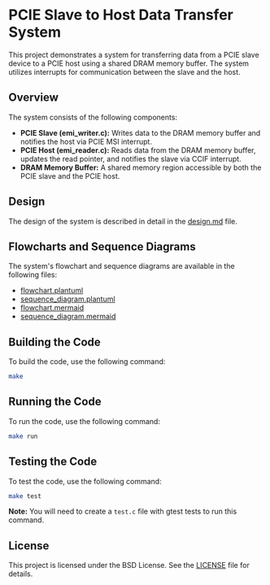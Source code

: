 # PCIE Slave to Host Data Transfer System

This project demonstrates a system for transferring data from a PCIE slave device to a PCIE host using a shared DRAM memory buffer. The system utilizes interrupts for communication between the slave and the host.

## Overview

The system consists of the following components:

*   **PCIE Slave (emi\_writer.c):** Writes data to the DRAM memory buffer and notifies the host via PCIE MSI interrupt.
*   **PCIE Host (emi\_reader.c):** Reads data from the DRAM memory buffer, updates the read pointer, and notifies the slave via CCIF interrupt.
*   **DRAM Memory Buffer:** A shared memory region accessible by both the PCIE slave and the PCIE host.

## Design

The design of the system is described in detail in the [design.md](design.md) file.

## Flowcharts and Sequence Diagrams

The system's flowchart and sequence diagrams are available in the following files:

*   [flowchart.plantuml](flowchart.plantuml)
*   [sequence\_diagram.plantuml](sequence_diagram.plantuml)
*   [flowchart.mermaid](flowchart.mermaid)
*   [sequence\_diagram.mermaid](sequence_diagram.mermaid)

## Building the Code

To build the code, use the following command:

```bash
make
```

## Running the Code

To run the code, use the following command:

```bash
make run
```

## Testing the Code

To test the code, use the following command:

```bash
make test
```

**Note:** You will need to create a `test.c` file with gtest tests to run this command.

## License

This project is licensed under the BSD License. See the [LICENSE](LICENSE) file for details.
